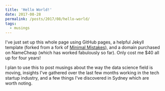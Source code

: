 ```yaml
---
title: 'Hello World!'
date: 2017-08-28
permalink: /posts/2017/08/hello-world/
tags:
  - musings
---
```

I've just set up this whole page using GitHub pages, a helpful Jekyll template (forked from a fork of [Minimal Mistakes](https://mademistakes.com/work/minimal-mistakes-jekyll-theme/)), and a domain purchased on NameCheap (which has worked fabulously so far). Only cost me $40 all up for four years!

I plan to use this to post musings about the way the data science field is moving, insights I've gathered over the last few months working in the tech startup industry, and a few things I've discovered in Sydney which are worth noting.
